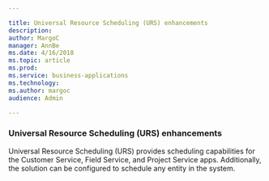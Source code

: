 ```yaml
---

title: Universal Resource Scheduling (URS) enhancements
description: 
author: MargoC
manager: AnnBe
ms.date: 4/16/2018
ms.topic: article
ms.prod: 
ms.service: business-applications
ms.technology: 
ms.author: margoc
audience: Admin

---
```

### Universal Resource Scheduling (URS) enhancements 

Universal Resource Scheduling (URS) provides scheduling capabilities for the
Customer Service, Field Service, and Project Service apps. Additionally, the
solution can be configured to schedule any entity in the system.
